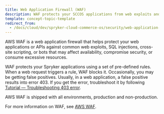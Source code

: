 ```yaml
---
title: Web Application Firewall (WAF)
description: WAF protects your SCCOS applications from web exploits and bots.
template: concept-topic-template
redirect_from:
  - /docs/cloud/dev/spryker-cloud-commerce-os/security/web-application-firewall-waf.html
---
```


AWS WAF is a web application firewall that helps protect your web applications or APIs against common web exploits, SQL injections, cross-site scripting, or bots that may affect availability, compromise security, or consume excessive resources.

WAF protects your Spryker applications using a set of pre-defined rules. When a web request triggers a rule, WAF blocks it. Occasionally, you may be getting false positives. Usually, in a web application, a false positive results into error 403. If you get the error, troubleshoot it by following [Tutorial — Troubleshooting 403 error](/docs/ca/dev/troubleshooting/troubleshooting-tutorials/tutorial-troubleshooting-403-error.html).

AWS WAF is shipped with all environments, production and non-production.

For more information on WAF, see [AWS WAF](https://docs.aws.amazon.com/waf/latest/developerguide/waf-chapter.html).
